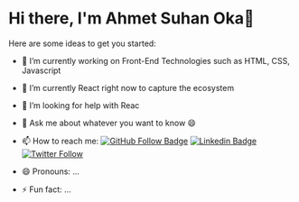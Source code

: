 # Hi there, I'm Ahmet Suhan Oka👋

<!--
**ahmetsuhan/ahmetsuhan** is a ✨ _special_ ✨ repository because its `README.md` (this file) appears on your GitHub profile. -->

Here are some ideas to get you started:


- 🔭 I’m currently working on Front-End Technologies such as HTML, CSS, Javascript 
- 🌱 I’m currently React right now to capture the ecosystem

- 🤔 I’m looking for help with Reac
- 💬 Ask me about whatever you want to know 😄
- 📫 How to reach me: [![GitHub Follow Badge](https://img.shields.io/github/followers/ahmetsuhan?label=follow&style=social)](https://github.com/ahmetsuhan) [![Linkedin Badge](https://img.shields.io/badge/-Linkedin-blue?style=flat&logo=Linkedin&logoColor=white&link=https://www.linkedin.com/in/nisanur-bulut/)](https://www.linkedin.com/in/ahmet-suhan-oka/) 
[![Twitter Follow](https://img.shields.io/twitter/follow/bstevensondev.svg?style=social)](https://twitter.com/OkaAhmet)  




- 😄 Pronouns: ...
- ⚡ Fun fact: ...

